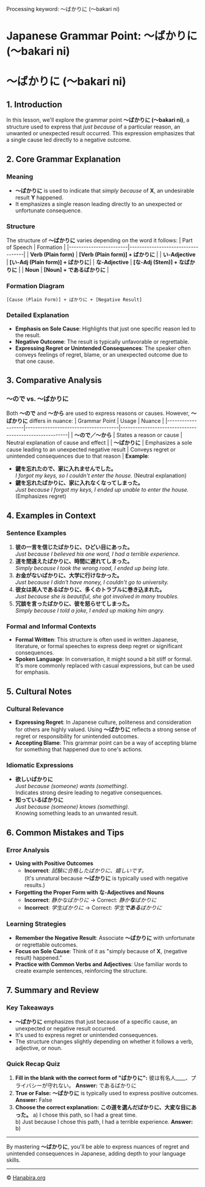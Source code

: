 Processing keyword: ～ばかりに (〜bakari ni)
# Japanese Grammar Point: ～ばかりに (〜bakari ni)
# ～ばかりに (〜bakari ni)
## 1. Introduction
In this lesson, we'll explore the grammar point **～ばかりに (〜bakari ni)**, a structure used to express that *just because* of a particular reason, an unwanted or unexpected result occurred. This expression emphasizes that a single cause led directly to a negative outcome.
## 2. Core Grammar Explanation
### Meaning
- **～ばかりに** is used to indicate that *simply because* of **X**, an undesirable result **Y** happened.
- It emphasizes a single reason leading directly to an unexpected or unfortunate consequence.
### Structure
The structure of **～ばかりに** varies depending on the word it follows:
| Part of Speech         | Formation                         |
|------------------------|-----------------------------------|
| **Verb (Plain form)**  | **[Verb (Plain form)] + ばかりに** |
| **い-Adjective**       | **[い-Adj (Plain form)] + ばかりに**|
| **な-Adjective**       | **[な-Adj (Stem)] + なばかりに**    |
| **Noun**               | **[Noun] + であるばかりに**        |
### Formation Diagram
```
[Cause (Plain Form)] + ばかりに + [Negative Result]
```
### Detailed Explanation
- **Emphasis on Sole Cause**: Highlights that just one specific reason led to the result.
- **Negative Outcome**: The result is typically unfavorable or regrettable.
- **Expressing Regret or Unintended Consequences**: The speaker often conveys feelings of regret, blame, or an unexpected outcome due to that one cause.
## 3. Comparative Analysis
### ～ので vs. ～ばかりに
Both **～ので** and **～から** are used to express reasons or causes. However, **～ばかりに** differs in nuance:
| Grammar Point     | Usage                                | Nuance                                                 |
|-------------------|--------------------------------------|--------------------------------------------------------|
| **～ので／～から**  | States a reason or cause             | Neutral explanation of cause and effect                |
| **～ばかりに**     | Emphasizes a sole cause leading to an unexpected negative result | Conveys regret or unintended consequences due to that reason |
**Example**:
- **鍵を忘れたので、家に入れませんでした。**  
  *I forgot my keys, so I couldn't enter the house.* (Neutral explanation)
- **鍵を忘れたばかりに、家に入れなくなってしまった。**  
  *Just because I forgot my keys, I ended up unable to enter the house.* (Emphasizes regret)
## 4. Examples in Context
### Sentence Examples
1. **彼の一言を信じたばかりに、ひどい目にあった。**  
   *Just because I believed his one word, I had a terrible experience.*
2. **道を間違えたばかりに、時間に遅れてしまった。**  
   *Simply because I took the wrong road, I ended up being late.*
3. **お金がないばかりに、大学に行けなかった。**  
   *Just because I didn't have money, I couldn't go to university.*
4. **彼女は美人であるばかりに、多くのトラブルに巻き込まれた。**  
   *Just because she is beautiful, she got involved in many troubles.*
5. **冗談を言ったばかりに、彼を怒らせてしまった。**  
   *Simply because I told a joke, I ended up making him angry.*
### Formal and Informal Contexts
- **Formal Written**: This structure is often used in written Japanese, literature, or formal speeches to express deep regret or significant consequences.
- **Spoken Language**: In conversation, it might sound a bit stiff or formal. It's more commonly replaced with casual expressions, but can be used for emphasis.
## 5. Cultural Notes
### Cultural Relevance
- **Expressing Regret**: In Japanese culture, politeness and consideration for others are highly valued. Using **～ばかりに** reflects a strong sense of regret or responsibility for unintended outcomes.
- **Accepting Blame**: This grammar point can be a way of accepting blame for something that happened due to one's actions.
### Idiomatic Expressions
- **欲しいばかりに**  
  *Just because (someone) wants (something).*  
  Indicates strong desire leading to negative consequences.
- **知っているばかりに**  
  *Just because (someone) knows (something).*  
  Knowing something leads to an unwanted result.
## 6. Common Mistakes and Tips
### Error Analysis
- **Using with Positive Outcomes**
  - **Incorrect**: *試験に合格したばかりに、嬉しいです。*  
    (It's unnatural because **～ばかりに** is typically used with negative results.)
- **Forgetting the Proper Form with な-Adjectives and Nouns**
  - **Incorrect**: *静かなばかりに* → Correct: *静か**な**ばかりに*
  - **Incorrect**: *学生ばかりに* → Correct: *学生**である**ばかりに*
### Learning Strategies
- **Remember the Negative Result**: Associate **～ばかりに** with unfortunate or regrettable outcomes.
- **Focus on Sole Cause**: Think of it as "simply because of **X**, (negative result) happened."
- **Practice with Common Verbs and Adjectives**: Use familiar words to create example sentences, reinforcing the structure.
## 7. Summary and Review
### Key Takeaways
- **～ばかりに** emphasizes that just because of a specific cause, an unexpected or negative result occurred.
- It's used to express regret or unintended consequences.
- The structure changes slightly depending on whether it follows a verb, adjective, or noun.
### Quick Recap Quiz
1. **Fill in the blank with the correct form of "ばかりに":**
   彼は有名人____、プライバシーが守れない。
   **Answer:** であるばかりに
2. **True or False:**
   **～ばかりに** is typically used to express positive outcomes.
   **Answer:** False
3. **Choose the correct explanation:**
   **この道を選んだばかりに、大変な目にあった。**
   a) I chose this path, so I had a great time.  
   b) Just because I chose this path, I had a terrible experience.
   **Answer:** b)

---
By mastering **～ばかりに**, you'll be able to express nuances of regret and unintended consequences in Japanese, adding depth to your language skills.


---

© [Hanabira.org](https://hanabira.org)
